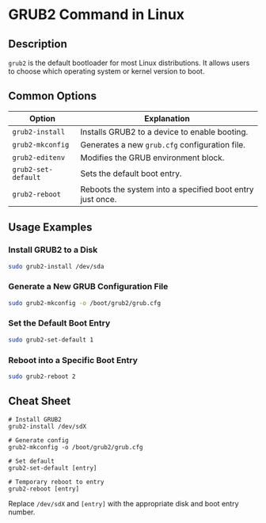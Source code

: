 # GRUB2 Command in Linux

## Description

`grub2` is the default bootloader for most Linux distributions. It allows users to choose which operating system or kernel version to boot.

## Common Options

| Option              | Explanation                                                       |
|---------------------|-------------------------------------------------------------------|
| `grub2-install`     | Installs GRUB2 to a device to enable booting.                     |
| `grub2-mkconfig`    | Generates a new `grub.cfg` configuration file.                    |
| `grub2-editenv`     | Modifies the GRUB environment block.                              |
| `grub2-set-default` | Sets the default boot entry.                                      |
| `grub2-reboot`      | Reboots the system into a specified boot entry just once.         |

## Usage Examples

### Install GRUB2 to a Disk
```bash
sudo grub2-install /dev/sda
```

### Generate a New GRUB Configuration File
```bash
sudo grub2-mkconfig -o /boot/grub2/grub.cfg
```

### Set the Default Boot Entry
```bash
sudo grub2-set-default 1
```

### Reboot into a Specific Boot Entry
```bash
sudo grub2-reboot 2
```

## Cheat Sheet

```plaintext
# Install GRUB2
grub2-install /dev/sdX

# Generate config
grub2-mkconfig -o /boot/grub2/grub.cfg

# Set default
grub2-set-default [entry]

# Temporary reboot to entry
grub2-reboot [entry]
```

Replace `/dev/sdX` and `[entry]` with the appropriate disk and boot entry number.
